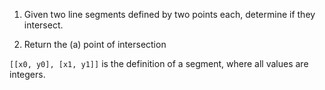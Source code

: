 1. Given two line segments defined by two points each, determine if they intersect.

2. Return the (a) point of intersection

`[[x0, y0], [x1, y1]]` is the definition of a segment, where all values are integers.